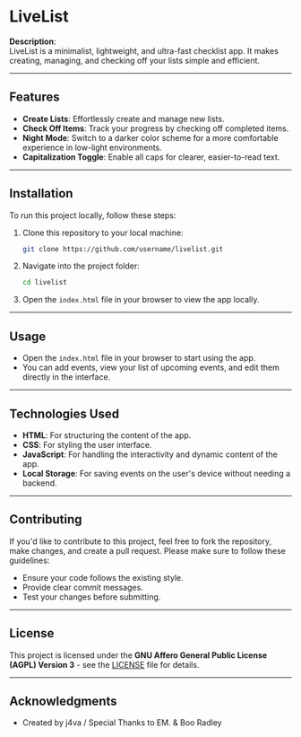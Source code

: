 # LiveList

**Description**:  
LiveList is a minimalist, lightweight, and ultra-fast checklist app. It makes creating, managing, and checking off your lists simple and efficient.

---

## Features

- **Create Lists**: Effortlessly create and manage new lists.
- **Check Off Items**: Track your progress by checking off completed items.
- **Night Mode**: Switch to a darker color scheme for a more comfortable experience in low-light environments.
- **Capitalization Toggle**: Enable all caps for clearer, easier-to-read text.

---

## Installation

To run this project locally, follow these steps:

1. Clone this repository to your local machine:
   ```bash
   git clone https://github.com/username/livelist.git
   ```

2. Navigate into the project folder:
   ```bash
   cd livelist
   ```

3. Open the `index.html` file in your browser to view the app locally.

---

## Usage

- Open the `index.html` file in your browser to start using the app.
- You can add events, view your list of upcoming events, and edit them directly in the interface.

---

## Technologies Used

- **HTML**: For structuring the content of the app.
- **CSS**: For styling the user interface.
- **JavaScript**: For handling the interactivity and dynamic content of the app.
- **Local Storage**: For saving events on the user's device without needing a backend.

---

## Contributing

If you'd like to contribute to this project, feel free to fork the repository, make changes, and create a pull request. Please make sure to follow these guidelines:

- Ensure your code follows the existing style.
- Provide clear commit messages.
- Test your changes before submitting.

---

## License

This project is licensed under the **GNU Affero General Public License (AGPL) Version 3** - see the [LICENSE](LICENSE) file for details.

---

## Acknowledgments

- Created by j4va / Special Thanks to EM. & Boo Radley
